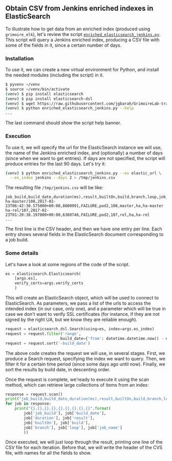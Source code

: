 ## Obtain CSV from Jenkins enriched indexes in ElasticSearch

To illustrate how to get data from an enriched index (produced using `grimoire_elk`), let's review the script [`enriched_elasticsearch_jenkins.py`](https://github.com/jgbarah/GrimoireLab-training/blob/master/tools-and-tips/scripts/enriched_elasticsearch_jenkins.py). This script will query a Jenkins enriched index, producing a CSV file with some of the fields in it, since a certain number of days.

### Installation

To use it, we can create a new virtual environment for Python, and install the needed modules (including the script) in it.

```bash
$ pyvenv ~/venv
$ source ~/venv/bin/activate
(venv) $ pip install elasticsearch
(venv) $ pip install elasticsearch-dsl
(venv) $ wget https://raw.githubusercontent.com/jgbarah/GrimoireLab-training/master/tools-and-tips/scripts/enriched_elasticsearch_jenkins.py
(venv) $ python enriched_elasticsearch_jenkins.py --help
...
```

The last command should show the script help banner.

### Execution

To use it, we will specify the url for the ElasticSearch instance we will use, the name of the Jenkins enriched index, and (optionally) a number of days (since when we want to get entries). If days are not specified, the script will produce entries for the last 90 days. Let's try it:

```bash
(venv) $ python enriched_elasticsearch_jenkins.py --es elastic_url \
  --es_index jenkins --days 2 > /tmp/jenkins.csv
```

The resulting file `/tmp/jenkins.csv` will be like:

```
job_build,build_date,duration(ms),result,builtOn,build,branch,loop,job_name
ha-master/108,2017-02-23T06:42:30.575000+00:00,8800991,FAILURE,pod2,108,master,ha,ha-master
ha-rel/107,2017-02-23T01:20:38.197000+00:00,6360746,FAILURE,pod2,107,rel,ha,ha-rel
...
```

The first line is the CSV header, and then we have one entry per line. Each entry shows several fields in the ElasticSearch document corresponding to a job build.

### Some details

Let's have a look at some regions of the code of the script.

```python
es = elasticsearch.Elasticsearch(
    [args.es],
    verify_certs=args.verify_certs
    )
```

This will create an ElasticSearch object, which will be used to connect to ElasticSearch. As parameters, we pass a list of the urls to access the intended index (in our case, only one), and a parameter which will be true in case we don't want to verify SSL certificates (for instance, if they are not signed by the right UA, but we know they are reliable enough).

```python
request = elasticsearch_dsl.Search(using=es, index=args.es_index)
request = request.filter('range',
                        build_date={'from': datetime.datetime.now() - datetime.timedelta(days=args.days)})
request = request.sort('-build_date')
```

The above code creates the request we will use, in several stages. First, we produce a Search request, specifying the index we want to query. Then, we filter it for a certain time period (since some days ago until now). Finally, we sort the results by build date, in descenting order.

Once the request is complete, we'ready to execute it using the scan method, which can retrieve large collections of items from an index:

```python
response = request.scan()
print("job_build,build_date,duration(ms),result,builtOn,build,branch,loop,job_name")
for job in response:
    print("{},{},{},{},{},{},{},{},{}".format(
        job['job_build'], job['build_date'],
        job['duration'], job['result'],
        job['builtOn'], job['build'],
        job['branch'], job['loop'], job['job_name']
        ))
```

Once executed, we will just loop through the result, printing one line of the CSV file for each iteration. Before that, we will write the header of the CVS file, with names for all the fields to show.